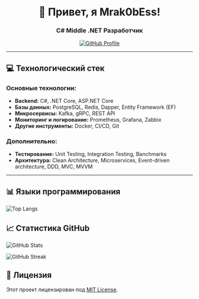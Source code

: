 <div align="center">
  <h1>👋 Привет, я Mrak0bEss!</h1>
  <h3>C# Middle .NET Разработчик</h3>
  
  
  <a href="https://github.com/Mrak0bEss">
    <img src="https://img.shields.io/badge/GitHub-Profile-blue?style=for-the-badge&logo=github" alt="GitHub Profile">
  </a>
</div>

---



## 💻 Технологический стек

### Основные технологии:
- **Backend:** C#, .NET Core, ASP.NET Core
- **Базы данных:** PostgreSQL, Redis, Dapper, Entity Framework (EF)
- **Микросервисы:** Kafka, gRPC, REST API
- **Мониторинг и логирование:** Prometheus, Grafana, Zabbix
- **Другие инструменты:** Docker, CI/CD, Git

### Дополнительно:
- **Тестирование:** Unit Testing, Integration Testing, Banchmarks
- **Архитектура:** Clean Architecture, Microservices, Event-driven architecture, DDD, MVC, MVVM

---

## 📊 Языки программирования
![Top Langs](https://github-readme-stats.vercel.app/api/top-langs/?username=Mrak0bEss&layout=compact&theme=onedark&langs_count=8&exclude_langs=HTML,CSS,Markdown,Jupyter%20Notebook&text_color=ffffff&bg_color=1e1e1e&border_color=ff5733)

## 📈 Статистика GitHub

![GitHub Stats](https://github-readme-stats.vercel.app/api?username=Mrak0bEss&show_icons=true&theme=radical)

![GitHub Streak](https://github-readme-streak-stats.herokuapp.com/?user=Mrak0bEss&theme=radical)


## 📜 Лицензия

Этот проект лицензирован под [MIT License](LICENSE).

